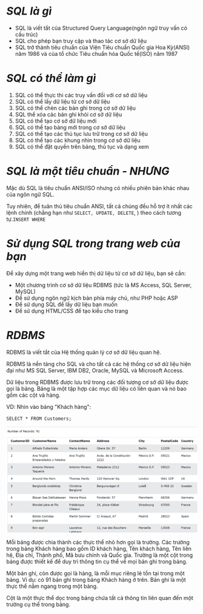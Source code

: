 # ***SQL là gì***
- SQL là viết tắt của Structured Query Language(ngôn ngữ truy vấn có cấu trúc)
- SQL cho phép bạn truy cập và thao tác cơ sở dữ liệu
- SQL trở thành tiêu chuẩn của Viện Tiêu chuẩn Quốc gia Hoa Kỳ(ANSI) năm 1986 và của tổ chức Tiêu chuẩn hóa Quốc tế(ISO) năm 1987

# ***SQL có thể làm gì***
1. SQL có thể thực thi các truy vấn đối với cơ sở dữ liệu
2. SQL có thể lấy dữ liệu từ cơ sở dữ liệu
3. SQL có thể chèn các bản ghi trong cơ sở dữ liệu
4. SQL thể xóa các bản ghi khỏi cơ sở dữ liệu
5. SQL có thể tạo cơ sở dữ liệu mới
6. SQL có thể tạo bảng mới trong cơ sở dữ liệu
7. SQL có thể tạo các thủ tục lưu trữ trong cơ sở dữ liệu
8. SQL có thể tạo các khung nhìn trong cơ sở dữ liệu
9. SQL có thể đặt quyền trên bảng, thủ tục và dạng xem

# ***SQL là một tiêu chuẩn - NHƯNG***
Mặc dù SQL là tiêu chuẩn ANSI/ISO nhưng có nhiều phiên bản khác nhau của ngôn ngữ SQL.

Tuy nhiên, để tuân thủ tiêu chuẩn ANSI, tất cả chúng đều hỗ trợ ít nhất các lệnh chính (chẳng hạn như `SELECT, UPDATE, DELETE`, ) theo cách tương tự.`INSERT WHERE`
# ***Sử dụng SQL trong trang web của bạn***
Để xây dựng một trang web hiển thị dữ liệu từ cơ sở dữ liệu, bạn sẽ cần:

- Một chương trình cơ sở dữ liệu RDBMS (tức là MS Access, SQL Server, MySQL)
- Để sử dụng ngôn ngữ kịch bản phía máy chủ, như PHP hoặc ASP
- Để sử dụng SQL để lấy dữ liệu bạn muốn
- Để sử dụng HTML/CSS để tạo kiểu cho trang

# ***RDBMS***
RDBMS là viết tắt của Hệ thống quản lý cơ sở dữ liệu quan hệ.

RDBMS là nền tảng cho SQL và cho tất cả các hệ thống cơ sở dữ liệu hiện đại như MS SQL Server, IBM DB2, Oracle, MySQL và Microsoft Access.

Dữ liệu trong RDBMS được lưu trữ trong các đối tượng cơ sở dữ liệu được gọi là bảng. Bảng là một tập hợp các mục dữ liệu có liên quan và nó bao gồm các cột và hàng.

VD: Nhìn vào bảng "Khách hàng":
```
SELECT * FROM Customers;
```
![ima](../IMG/1.png)

Mỗi bảng được chia thành các thực thể nhỏ hơn gọi là trường. Các trường trong bảng Khách hàng bao gồm ID khách hàng, Tên khách hàng, Tên liên hệ, Địa chỉ, Thành phố, Mã bưu chính và Quốc gia. Trường là một cột trong bảng được thiết kế để duy trì thông tin cụ thể về mọi bản ghi trong bảng.

Một bản ghi, còn được gọi là hàng, là mỗi mục riêng lẻ tồn tại trong một bảng. Ví dụ: có 91 bản ghi trong bảng Khách hàng ở trên. Bản ghi là một thực thể nằm ngang trong một bảng.

Cột là một thực thể dọc trong bảng chứa tất cả thông tin liên quan đến một trường cụ thể trong bảng.

